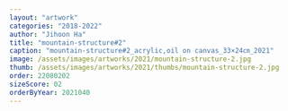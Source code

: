 ```yaml
---
layout: "artwork"
categories: "2018-2022"
author: "Jihoon Ha"
title: "mountain-structure#2"
caption: "mountain-structure#2_acrylic,oil on canvas_33×24㎝_2021"
image: /assets/images/artworks/2021/mountain-structure-2.jpg
thumb: /assets/images/artworks/2021/thumbs/mountain-structure-2.jpg
order: 22080202
sizeScore: 02
orderByYear: 2021040
---
```


